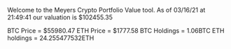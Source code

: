 Welcome to the Meyers Crypto Portfolio Value tool. 
As of 03/16/21 at 21:49:41 our valuation is $102455.35 

BTC Price = $55980.47
 ETH Price = $1777.58
BTC Holdings = 1.06BTC
 ETH holdings = 24.255477532ETH 
